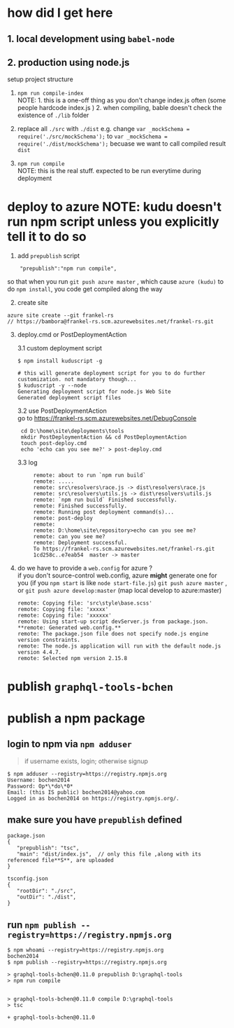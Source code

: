# how did I get here

## 1. local development using `babel-node`
## 2. production using node.js
setup project structure
1. `npm run compile-index`  
    NOTE:   1. this is a one-off thing as you don't change index.js often (some people hardcode index.js )
            2. when compiling, bable doesn't check the existence of `./lib` folder
2.  replace all `./src` with  `./dist` 
    e.g. change `var _mockSchema = require('./src/mockSchema');` to `var _mockSchema = require('./dist/mockSchema');`
    becuase we want to call compiled result `dist`

4. `npm run compile`  
    NOTE: 
            this is the real stuff. expected to be run everytime during deployment


# deploy to azure  **NOTE: kudu doesn't run npm script unless you explicitly tell it to do so**

1. add `prepublish` script 
```
    "prepublish":"npm run compile",
```
so that when you run `git push azure master` , which cause `azure (kudu)` to do `npm install`, you code get compiled along the way


2. create site
```
azure site create --git frankel-rs
// https://bambora@frankel-rs.scm.azurewebsites.net/frankel-rs.git
```

3. deploy.cmd or PostDeploymentAction

    3.1 custom deployment script
    ```
    $ npm install kuduscript -g

    # this will generate deployment script for you to do further customization. not mandatory though...
    $ kuduscript -y --node
    Generating deployment script for node.js Web Site
    Generated deployment script files
    ```
    3.2 use PostDeploymentAction  
        go to https://frankel-rs.scm.azurewebsites.net/DebugConsole

        cd D:\home\site\deployments\tools 
        mkdir PostDeploymentAction && cd PostDeploymentAction
        touch post-deploy.cmd
        echo 'echo can you see me?' > post-deploy.cmd
        
    3.3 log  

            remote: about to run `npm run build`
            remote: .....
            remote: src\resolvers\race.js -> dist\resolvers\race.js
            remote: src\resolvers\utils.js -> dist\resolvers\utils.js
            remote: `npm run build` Finished successfully.
            remote: Finished successfully.
            remote: Running post deployment command(s)...
            remote: post-deploy
            remote:
            remote: D:\home\site\repository>echo can you see me?
            remote: can you see me?
            remote: Deployment successful.
            To https://frankel-rs.scm.azurewebsites.net/frankel-rs.git
            1cd258c..e7eab54  master -> master
4. do we have to provide a `web.config` for azure ?  
if you don't source-control web.config, azure **might** generate one for you (if you `npm start` is like `node start-file.js`)
`git push azure master`  , or `git push azure develop:master` (map local develop to azure:master)
    ```
    remote: Copying file: 'src\style\base.scss'  
    remote: Copying file: 'xxxxx'   
    remote: Copying file: 'xxxxxx'
    remote: Using start-up script devServer.js from package.json. 
    **remote: Generated web.config.**  
    remote: The package.json file does not specify node.js engine version constraints.  
    remote: The node.js application will run with the default node.js version 4.4.7.    
    remote: Selected npm version 2.15.8     
    ```


# publish `graphql-tools-bchen`
# publish a npm package
## login to npm via `npm adduser`
>if username exists, login; otherwise signup
```
$ npm adduser --registry=https://registry.npmjs.org
Username: bochen2014
Password: Op*\*do\*0*
Email: (this IS public) bochen2014@yahoo.com
Logged in as bochen2014 on https://registry.npmjs.org/.
```
## make sure you have `prepublish` defined

 ```
 package.json
 {
    "prepublish": "tsc",
    "main": "dist/index.js",  // only this file ,along with its referenced file**S**, are uploaded
 }

tsconfig.json
{
  	"rootDir": "./src",
	"outDir": "./dist",
}
 ```

## run `npm publish --registry=https://registry.npmjs.org`
```
$ npm whoami --registry=https://registry.npmjs.org
bochen2014
$ npm publish --registry=https://registry.npmjs.org

> graphql-tools-bchen@0.11.0 prepublish D:\graphql-tools
> npm run compile


> graphql-tools-bchen@0.11.0 compile D:\graphql-tools
> tsc

+ graphql-tools-bchen@0.11.0
```
